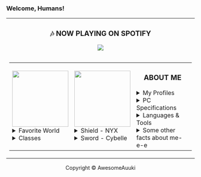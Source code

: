 <h3 id="welcomehumans">Welcome, Humans!</h3>
<div align="center"><table><tbody><tr><td><div align="center"><h3 align="center">🎶 NOW PLAYING ON SPOTIFY</h3><img src="https://novatorem-three-sooty.vercel.app/api/spotify"><table></table></div><table><tbody><tr><td><img src="https://edgecast.wizard101.com/image/free/Wizard/Landing-Pages/Networks/ExplorePlay_logo.png" ,="" width="150"><details><summary>Favorite World</summary><h3>Beautified Marleybone with RTX!</h3><a href="https://wizard101.com/game"><img src="https://github.com/AwesomeAuuki/AwesomeAuuki/raw/main/rounded.png" ,="" height="350" width="150"></a></details><details><summary>Classes</summary><li><img src="https://cdn.discordapp.com/emojis/789873926481903657.png" ,="" width="50">- Main DPS (Lv. 140)</li><li><img src="https://cdn.discordapp.com/emojis/789873926767116308.png" ,="" width="50">- Secondary DPS (Lv. 140)</li><li><img src="https://cdn.discordapp.com/emojis/789873926830030848.png" ,="" width="50">- Healing &amp; Utility (Lv. 140)</li></details></td><td><img src="https://github.com/AwesomeAuuki/AwesomeAuuki/raw/main/shield_logo.png" ,="" width="150"><details><summary>Shield - NYX</summary></details><details><summary>Sword - Cybelle</summary></details></td><td><h3 align="center">ABOUT ME</h3><details><summary>My Profiles</summary><p><a href="https://discord.gg/ePmNxnQ"><img src="https://img.shields.io/badge/Auuki%20Community-%237289DA?style=for-the-badge&amp;logo=discord&amp;logoColor=white" alt=""></a><a href="https://sketchfab.com/auuki/"><img src="https://img.shields.io/badge/SketchFab-1caad9?style=for-the-badge&amp;logo=sketchfab&amp;logoColor=white" alt=""></a><a href="https://namemc.com/Auuki.2"><img src="https://img.shields.io/badge/Minecraft-5FB709?style=for-the-badge&amp;logo=minecraft&amp;logoColor=white" alt=""></a><a href="https://gitlab.com/auuki"><img src="https://img.shields.io/badge/gitlab%20-%23181717.svg?&amp;style=for-the-badge&amp;logo=gitlab&amp;logoColor=white" alt=""></a><a href="https://steamcommunity.com/id/Auuki"><img src="https://img.shields.io/badge/Steam-000000?style=for-the-badge&amp;logo=steam&amp;logoColor=white" alt="Steam"></a></p></details><details><summary>PC Specifications</summary><p><img src="https://img.shields.io/badge/NVIDIA-RTX%202080Ti%20SLI-76B900?style=for-the-badge&amp;logo=nvidia&amp;logoColor=white" alt="NVIDIA"><img src="https://img.shields.io/badge/Intel-Core_i9_9980XE-0071C5?style=for-the-badge&amp;logo=intel&amp;logoColor=white" alt="INTEL"></p></details><details><summary>Languages &amp; Tools</summary><p><img src="https://img.shields.io/badge/kotlin-%230095D5.svg?&amp;style=for-the-badge&amp;logo=kotlin&amp;logoColor=white" alt="Kotlin"><img src="https://img.shields.io/badge/go-%2300ADD8.svg?&amp;style=for-the-badge&amp;logo=go&amp;logoColor=white" alt="Go"></p></details><details><summary>Some other facts about me-e-e</summary><ul><li><img width="40" src="https://github.com/AwesomeAuuki/AwesomeAuuki/raw/main/favorite_pokemon/iu.png" alt="">I absolutely adore Mimikyu, the best Pokémon!</li><li>I'm also a major fan of <a href="https://www.codewars.com/">Code wars </a></li></ul><img src="https://github-readme-stats.vercel.app/api?username=AwesomeAuuki&amp;show_icons=true&amp;theme=gotham"></details></td></tr></tbody></table></td></tr></tbody></table><div align="center"><footer>Copyright © AwesomeAuuki</footer></div></div>
